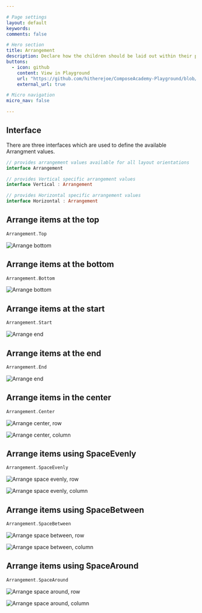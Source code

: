 ```yaml
---

# Page settings
layout: default
keywords:
comments: false

# Hero section
title: Arrangement
description: Declare how the children should be laid out within their parent containers
buttons:
  - icon: github
    content: View in Playground
    url: "https://github.com/hitherejoe/ComposeAcademy-Playground/blob/master/app/src/main/java/co/joebirch/composeplayground/layout"
    external_url: true

# Micro navigation
micro_nav: false

---
```


## Interface

There are three interfaces which are used to define the available Arrangment values.

```kotlin
// provides arrangement values available for all layout orientations
interface Arrangement

// provides Vertical specific arrangement values
interface Vertical : Arrangement

// provides Horizontal specific arrangement values
interface Horizontal : Arrangement
```

## Arrange items at the top

```kotlin
Arrangement.Top
```

![Arrange bottom](/academy/layout/media/arrange_top.png)

## Arrange items at the bottom

```kotlin
Arrangement.Bottom
```

![Arrange bottom](/academy/layout/media/arrange_bottom.png)

## Arrange items at the start

```kotlin
Arrangement.Start
```

![Arrange end](/academy/layout/media/arrange_start.png)

## Arrange items at the end

```kotlin
Arrangement.End
```

![Arrange end](/academy/layout/media/arrange_end.png)

## Arrange items in the center

```kotlin
Arrangement.Center
```

![Arrange center, row](/academy/layout/media/arrange_center_row.png)

![Arrange center, column](/academy/layout/media/arrange_center_column.png)

## Arrange items using SpaceEvenly

```kotlin
Arrangement.SpaceEvenly
```

![Arrange space evenly, row](/academy/layout/media/arrange_space_evenly_row.png)

![Arrange space evenly, column](/academy/layout/media/arrange_space_evenly_column.png)

## Arrange items using SpaceBetween

```kotlin
Arrangement.SpaceBetween
```

![Arrange space between, row](/academy/layout/media/arrange_space_between_row.png)

![Arrange space between, column](/academy/layout/media/arrange_space_between_column.png)

## Arrange items using SpaceAround

```kotlin
Arrangement.SpaceAround
```

![Arrange space around, row](/academy/layout/media/arrange_space_around_row.png)

![Arrange space around, column](/academy/layout/media/arrange_space_around_column.png)
